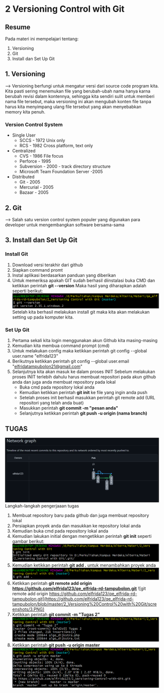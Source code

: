 # 2 Versioning Control with Git
## Resume
Pada materi ini mempelajari tentang:
1. Versioning
2. Git
3. Install dan Set Up Git

## 1. Versioning
--> Versioning berfungi untuk mengatur versi dari source code program kita. Kita pasti sering menemukan file yang berubah-ubah nama hanya karna berubah revisi dalam kontennya, sehingga kita sendiri sulit untuk memberi nama file tersebut, maka versioning ini akan mengubah konten file tanpa harus kita menyimpang ulang file tersebut yang akan menyebabkan memory kita penuh.

### Version Control System
* Single User 
  - SCCS - 1972 Unix only
  - RCS - 1982 Cross platform, text only
* Centralized
  - CVS - 1986 File focus
  - Perforce - 1995
  - Subversion - 2000 - track directory structure
  - Microsoft Team Foundation Server -2005
* Distributed 
  - Git - 2005
  - Mercurial - 2005
  - Bazaar - 2005

## 2. Git
--> Salah satu version control system populer yang digunakan para developer untuk mengembangkan software bersama-sama 

## 3. Install dan Set Up Git
### Install Git
1. Download versi terakhir dari github
2. Siapkan command promt
3. Instal aplikasi berdasarkan panduan yang diberikan
4. Untuk memeriksa apakah GIT sudah berhasil diinstalasi buka CMD dan ketikkan perintah **git --version**
   Maka hasil yang diharapkan adalah seperti berikut:
   ![Gambar git --version](https://github.com/elfrida123/qe_elfrida-rd-tampubolon/blob/master/2_Versioning%20Control%20with%20Git/screenshots/git%20--version.PNG)
Setelah kita berhasil melakukan install git maka kita akan melakukan setting up pada komputer kita.
### Set Up Git
1. Pertama sekali kita login menggunakan akun Github kita masing-masing
2. Kemudian kita membua command prompt (cmd)
3. Untuk melakukan config maka ketikkan perintah git config --global user.name "elfrida123"
4. Berikutnya ketikkan perintah git config --global user.email "elfridatampubolon21@gmail.com"
5. Selanjutnya kita akan masuk ke dalam proses INIT
   Sebelum melakukan proses INIT terlebih dahulu harus membuat repositori pada akun github anda dan juga anda membuat repository pada lokal
   - Buka cmd pada repository lokal anda
   - Kemudian ketikkan perintah **git init** ke file yang ingin anda push 
   - Setelah proses init berhasil masukkan perintah git remote add (URL repositori yang telah anda buat)
   - Masukkan perintah **git commit -m "pesan anda"**
   - Selanjutnya ketikkan perintah **git push -u origin (nama branch)**

## TUGAS
![Hasil Tugas Section 02](https://github.com/elfrida123/qe_elfrida-rd-tampubolon/blob/master/2_Versioning%20Control%20with%20Git/screenshots/Hasil%20Tugas%20Section%202.PNG)
Langkah-langkah pengerjaaan tugas
1. Membuat repository baru pada github dan juga membuat repository lokal
2. Persiapkan proyek anda dan masukkan ke repository lokal anda
3. Kemudian buka cmd pada repository lokal anda
4. Kemudian lakukan initial dengan mengetikkan perintah **git init** seperti gambar berikut:
   ![git init](https://github.com/elfrida123/qe_elfrida-rd-tampubolon/blob/master/2_Versioning%20Control%20with%20Git/screenshots/1.PNG)
5. Kemudian ketikkan perintah **git add .** untuk menambahkan proyek anda
   ![git add .](https://github.com/elfrida123/qe_elfrida-rd-tampubolon/blob/master/2_Versioning%20Control%20with%20Git/screenshots/2.PNG)
6. Ketikkan perintah **git remote add origin https://github.com/elfrida123/qe_elfrida-rd-tampubolon.git**
   ![git remote add origin https://github.com/elfrida123/qe_elfrida-rd-tampubolon.git](https://github.com/elfrida123/qe_elfrida-rd-tampubolon/blob/master/2_Versioning%20Control%20with%20Git/screenshots/3.PNG)
7. Ketikkan perintah **git commit -m "Tugas 2"**
   ![git commit -m "Tugas 2"](https://github.com/elfrida123/qe_elfrida-rd-tampubolon/blob/master/2_Versioning%20Control%20with%20Git/screenshots/4.PNG)
8. Ketikkan perintah **git push -u origin master**
   ![git push -u origin master](https://github.com/elfrida123/qe_elfrida-rd-tampubolon/blob/master/2_Versioning%20Control%20with%20Git/screenshots/5.PNG)
   
